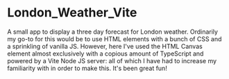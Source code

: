 # London_Weather_Vite

A small app to display a three day forecast for London weather. Ordinarily my go-to for this would be to use HTML elements with a bunch of CSS and a sprinkling of vanilla JS. However, here I've used the HTML Canvas element almost exclusively with a copious amount of TypeScript and powered by a Vite Node JS server: all of which I have had to increase my familiarity with in order to make this. It's been great fun!